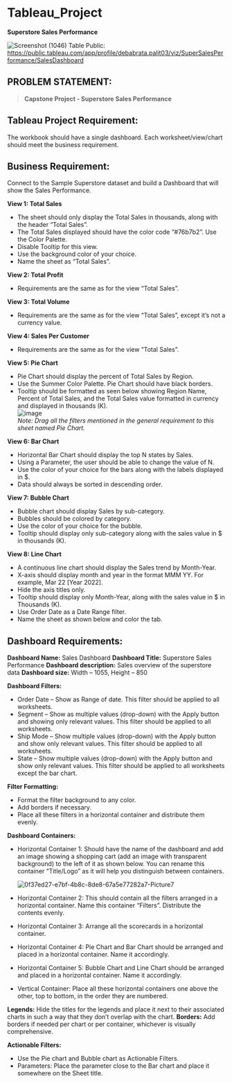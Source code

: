 # Tableau_Project
**Superstore Sales Performance**

![Screenshot (1046)](https://github.com/Debabrata-palit/Tableau_Project/assets/163582682/3db8e472-5aff-4df7-bcff-9974e98bc27d)
Table Public: https://public.tableau.com/app/profile/debabrata.palit03/viz/SuperSalesPerformance/SalesDashboard

## PROBLEM STATEMENT:

> **Capstone Project - Superstore Sales Performance**

## Tableau Project Requirement:
The workbook should have a single dashboard.
Each worksheet/view/chart should meet the business requirement.

## Business Requirement:
Connect to the Sample Superstore dataset and build a Dashboard that will show the Sales Performance.

**View 1: Total Sales**
- The sheet should only display the Total Sales in thousands, along with the header “Total Sales”.
- The Total Sales displayed should have the color code “#76b7b2”. Use the Color Palette.
- Disable Tooltip for this view.
- Use the background color of your choice.
- Name the sheet as “Total Sales”.

**View 2: Total Profit**
- Requirements are the same as for the view “Total Sales”.

**View 3: Total Volume**
- Requirements are the same as for the view “Total Sales”, except it’s not a currency value.

**View 4: Sales Per Customer**
- Requirements are the same as for the view “Total Sales”.

**View 5: Pie Chart**
- Pie Chart should display the percent of Total Sales by Region.
- Use the Summer Color Palette. Pie Chart should have black borders.
- Tooltip should be formatted as seen below showing Region Name, Percent of Total Sales, and the Total Sales value formatted in currency and displayed in thousands (K).  
  ![image](https://github.com/Debabrata-palit/Tableau_Project/assets/163582682/e39e2f33-5795-4b82-b591-bfa28a00df46)  
*Note: Drag all the filters mentioned in the general requirement to this sheet named Pie Chart.*

**View 6: Bar Chart**
- Horizontal Bar Chart should display the top N states by Sales.
- Using a Parameter, the user should be able to change the value of N.
- Use the color of your choice for the bars along with the labels displayed in $.
- Data should always be sorted in descending order.

**View 7: Bubble Chart**
- Bubble chart should display Sales by sub-category.
- Bubbles should be colored by category.
- Use the color of your choice for the bubble.
- Tooltip should display only sub-category along with the sales value in $ in thousands (K).

**View 8: Line Chart**
- A continuous line chart should display the Sales trend by Month-Year.
- X-axis should display month and year in the format MMM YY. For example, Mar 22 [Year 2022].
- Hide the axis titles only.
- Tooltip should display only Month-Year, along with the sales value in $ in Thousands (K).
- Use Order Date as a Date Range filter.
- Name the sheet as shown below and color the tab.

## Dashboard Requirements:
**Dashboard Name:** Sales Dashboard
**Dashboard Title:** Superstore Sales Performance
**Dashboard description:** Sales overview of the superstore data
**Dashboard size:** Width – 1055, Height – 850

**Dashboard Filters:**
- Order Date – Show as Range of date. This filter should be applied to all worksheets.
- Segment – Show as multiple values (drop-down) with the Apply button and showing only relevant values. This filter should be applied to all worksheets.
- Ship Mode – Show multiple values (drop-down) with the Apply button and show only relevant values. This filter should be applied to all worksheets.
- State – Show multiple values (drop-down) with the Apply button and show only relevant values. This filter should be applied to all worksheets except the bar chart.

**Filter Formatting:**
- Format the filter background to any color.
- Add borders if necessary.
- Place all these filters in a horizontal container and distribute them evenly.

**Dashboard Containers:**
- Horizontal Container 1: Should have the name of the dashboard and add an image showing a shopping cart (add an image with transparent background) to the left of it as shown below. You can rename this container “Title/Logo” as it will help you distinguish between containers.
  
  ![0f37ed27-e7bf-4b8c-8de8-67a5e77282a7-Picture7](https://github.com/Debabrata-palit/Tableau_Project/assets/163582682/8528d139-09c1-417c-9f67-2c99bcb277da)

- Horizontal Container 2: This should contain all the filters arranged in a horizontal container. Name this container “Filters”. Distribute the contents evenly.
- Horizontal Container 3: Arrange all the scorecards in a horizontal container.
- Horizontal Container 4: Pie Chart and Bar Chart should be arranged and placed in a horizontal container. Name it accordingly.
- Horizontal Container 5: Bubble Chart and Line Chart should be arranged and placed in a horizontal container. Name it accordingly.
- Vertical Container: Place all these horizontal containers one above the other, top to bottom, in the order they are numbered.

**Legends:** Hide the titles for the legends and place it next to their associated charts in such a way that they don’t overlap with the chart.
**Borders:** Add borders if needed per chart or per container, whichever is visually comprehensive.

**Actionable Filters:**
- Use the Pie chart and Bubble chart as Actionable Filters.
- Parameters: Place the parameter close to the Bar chart and place it somewhere on the Sheet title.
